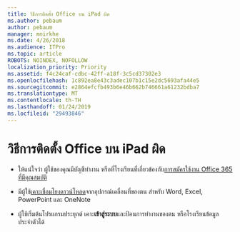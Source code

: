 ```yaml
---
title: วิธีการติดตั้ง Office บน iPad ผิด
ms.author: pebaum
author: pebaum
manager: mnirkhe
ms.date: 4/26/2018
ms.audience: ITPro
ms.topic: article
ROBOTS: NOINDEX, NOFOLLOW
localization_priority: Priority
ms.assetid: f4c24caf-cdbc-42ff-a18f-3c5cd37302e3
ms.openlocfilehash: 1c892ea8e43c3adec107b1c15e2dc5693afa44e5
ms.sourcegitcommit: e2864efcfb493b6e46b662b746661a61232bdba7
ms.translationtype: MT
ms.contentlocale: th-TH
ms.lasthandoff: 01/24/2019
ms.locfileid: "29493846"
---
```

# <a name="how-to-install-office-on-an-ipad"></a>วิธีการติดตั้ง Office บน iPad ผิด

- ให้แน่ใจว่า ผู้ใช้ของคุณมีบัญชีทำงาน หรือที่โรงเรียนที่เกี่ยวข้องกับ[การสมัครใช้งาน Office 365 ที่มีคุณสมบัติ](https://support.office.com/article/9ef8b63a-05fd-4f9c-bac5-29da046833ea)
    
- มีผู้ใช้[เคาะเชื่อมโยงดาวน์โหลด](https://support.office.com/article/9df6d10c-7281-4671-8666-6ca8e339b628)จากอุปกรณ์เคลื่อนที่ของตน สำหรับ Word, Excel, PowerPoint และ OneNote 
    
- ผู้ใช้เริ่มต้นโปรแกรมประยุกต์ เคาะ**เข้าสู่ระบบ**และป้อนการทำงานของตน หรือโรงเรียนข้อมูลประจำตัวได้ 
    


